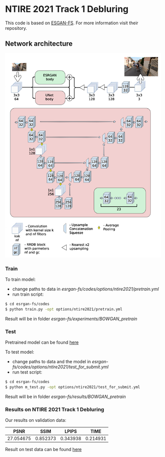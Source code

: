 # NTIRE 2021 Track 1 Debluring

This code is based on [ESGAN-FS](https://github.com/ManuelFritsche/real-world-sr).
For more information visit their repository.

## Network architecture
![BOWNet architecture](images/bownet.png "BOWNet")

### Train
To train model:
* change paths to data in *esrgan-fs/codes/options/ntire2021/pretrain.yml*
* run train script:
```bash
$ cd esrgan-fs/codes
$ python train.py -opt options/ntire2021/pretrain.yml
```
Result will be in folder *esrgan-fs/experiments/BOWGAN_pretrain*

### Test

Pretrained model can be found [here](https://drive.google.com/file/d/1-LeHuMvxM7TxIGp0PwL2mrEH_w9i9C02)

To test model:
* change paths to data and the model in *esrgan-fs/codes/options/ntire2021/test_for_submit.yml*
* run test script:
```bash
$ cd esrgan-fs/codes
$ python m_test.py -opt options/ntire2021/test_for_submit.yml
```
Result will be in folder *esrgan-fs/results/BOWGAN_pretrain*

### Results on NTIRE 2021  Track 1 Debluring

Our results on validation data:  

| PSNR | SSIM | LPIPS | TIME |  
|---|---|---|---|  
| 27.054675 | 0.852373 | 0.343938 | 0.214931 |
  
Result on test data can be found [here](https://drive.google.com/file/d/1M4NI_NH_AJjQfCI9VUsAhqr2ovZsEilP)

